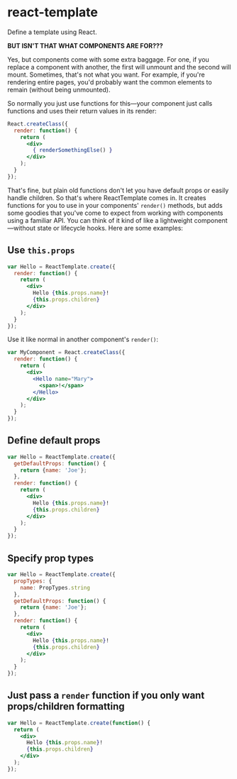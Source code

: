 react-template
==============

Define a template using React.

**BUT ISN'T THAT WHAT COMPONENTS ARE FOR???**

Yes, but components come with some extra baggage. For one, if you replace a
component with another, the first will unmount and the second will mount.
Sometimes, that's not what you want. For example, if you're rendering entire
pages, you'd probably want the common elements to remain (without being
unmounted).

So normally you just use functions for this—your component just calls functions
and uses their return values in its render:

```jsx
React.createClass({
  render: function() {
    return (
      <div>
        { renderSomethingElse() }
      </div>
    );
  }
});
```

That's fine, but plain old functions don't let you have default props or easily
handle children. So that's where ReactTemplate comes in. It creates functions
for you to use in your components' `render()` methods, but adds some goodies
that you've come to expect from working with components using a familiar API.
You can think of it kind of like a lightweight component—without state or
lifecycle hooks. Here are some examples:


## Use `this.props`

```jsx
var Hello = ReactTemplate.create({
  render: function() {
    return (
      <div>
        Hello {this.props.name}!
        {this.props.children}
      </div>
    );
  }
});
```

Use it like normal in another component's `render()`:

```jsx
var MyComponent = React.createClass({
  render: function() {
    return (
      <div>
        <Hello name="Mary">
          <span>!</span>
        </Hello>
      </div>
    );
  }
});
```


## Define default props

```jsx
var Hello = ReactTemplate.create({
  getDefaultProps: function() {
    return {name: 'Joe'};
  },
  render: function() {
    return (
      <div>
        Hello {this.props.name}!
        {this.props.children}
      </div>
    );
  }
});
```


## Specify prop types

```jsx
var Hello = ReactTemplate.create({
  propTypes: {
    name: PropTypes.string
  },
  getDefaultProps: function() {
    return {name: 'Joe'};
  },
  render: function() {
    return (
      <div>
        Hello {this.props.name}!
        {this.props.children}
      </div>
    );
  }
});
```


## Just pass a `render` function if you only want props/children formatting

```jsx
var Hello = ReactTemplate.create(function() {
  return (
    <div>
      Hello {this.props.name}!
      {this.props.children}
    </div>
  );
});
```
